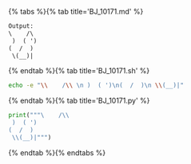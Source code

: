 {% tabs %}{% tab title='BJ_10171.md' %}

```txt
Output:
\    /\
 )  ( ')
(  /  )
 \(__)|
```

{% endtab %}{% tab title='BJ_10171.sh' %}

```sh
echo -e "\\    /\\ \n )  ( ')\n(  /  )\n \\(__)|"
```

{% endtab %}{% tab title='BJ_10171.py' %}

```py
print("""\    /\\
 )  ( ')
(  /  )
 \\(__)|""")
```

{% endtab %}{% endtabs %}
